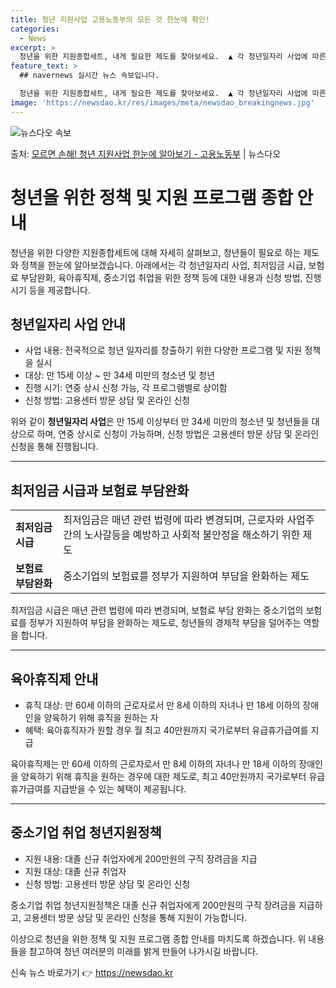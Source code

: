 ```yaml
---
title: 청년 지원사업 고용노동부의 모든 것 한눈에 확인!
categories:
  - News
excerpt: >
  청년을 위한 지원종합세트, 내게 필요한 제도를 찾아보세요.  ▲ 각 청년일자리 사업에 따른 대상 및 내용, …
feature_text: >
  ## navernews 실시간 뉴스 속보입니다.

  청년을 위한 지원종합세트, 내게 필요한 제도를 찾아보세요.  ▲ 각 청년일자리 사업에 따른 대상 및 내용, …
image: 'https://newsdao.kr/res/images/meta/newsdao_breakingnews.jpg'
---
```


![뉴스다오 속보](https://newsdao.kr/res/images/meta/newsdao_breakingnews.jpg)

<p>출처: <a href="https://newsdao.kr/3783" rel="dofollow">모르면 손해! 청년 지원사업 한눈에 알아보기 - 고용노동부</a> | 뉴스다오</p>

<h1>청년을 위한 정책 및 지원 프로그램 종합 안내</h1>

<p data-ke-size="size16">청년을 위한 다양한 지원종합세트에 대해 자세히 살펴보고, 청년들이 필요로 하는 제도와 정책을 한눈에 알아보겠습니다. 아래에서는 각 청년일자리 사업, 최저임금 시급, 보험료 부담완화, 육아휴직제, 중소기업 취업을 위한 정책 등에 대한 내용과 신청 방법, 진행 시기 등을 제공합니다.</p>

<h2 data-ke-size="size26">청년일자리 사업 안내</h2>

<ul>
    <li>사업 내용: 전국적으로 청년 일자리를 창출하기 위한 다양한 프로그램 및 지원 정책을 실시</li>
    <li>대상: 만 15세 이상 ~ 만 34세 미만의 청소년 및 청년</li>
    <li>진행 시기: 연중 상시 신청 가능, 각 프로그램별로 상이함</li>
    <li>신청 방법: 고용센터 방문 상담 및 온라인 신청</li>
</ul>

<p data-ke-size="size16">위와 같이 <b>청년일자리 사업</b>은 만 15세 이상부터 만 34세 미만의 청소년 및 청년들을 대상으로 하며, 연중 상시로 신청이 가능하며, 신청 방법은 고용센터 방문 상담 및 온라인 신청을 통해 진행됩니다.</p>

<hr>

<h2 data-ke-size="size26">최저임금 시급과 보험료 부담완화</h2>

<table>
    <tr>
        <td><b>최저임금 시급</b></td>
        <td>최저임금은 매년 관련 법령에 따라 변경되며, 근로자와 사업주 간의 노사갈등을 예방하고 사회적 불안정을 해소하기 위한 제도</td>
    </tr>
    <tr>
        <td><b>보험료 부담완화</b></td>
        <td>중소기업의 보험료를 정부가 지원하여 부담을 완화하는 제도</td>
    </tr>
</table>

<p data-ke-size="size16">최저임금 시급은 매년 관련 법령에 따라 변경되며, 보험료 부담 완화는 중소기업의 보험료를 정부가 지원하여 부담을 완화하는 제도로, 청년들의 경제적 부담을 덜어주는 역할을 합니다.</p>

<hr>

<h2 data-ke-size="size26">육아휴직제 안내</h2>

<ul>
    <li>휴직 대상: 만 60세 이하의 근로자로서 만 8세 이하의 자녀나 만 18세 이하의 장애인을 양육하기 위해 휴직을 원하는 자</li>
    <li>혜택: 육아휴직자가 원할 경우 월 최고 40만원까지 국가로부터 유급휴가급여를 지급</li>
</ul>

<p data-ke-size="size16">육아휴직제는 만 60세 이하의 근로자로서 만 8세 이하의 자녀나 만 18세 이하의 장애인을 양육하기 위해 휴직을 원하는 경우에 대한 제도로, 최고 40만원까지 국가로부터 유급휴가급여를 지급받을 수 있는 혜택이 제공됩니다.</p>

<hr>

<h2 data-ke-size="size26">중소기업 취업 청년지원정책</h2>

<ul>
    <li>지원 내용: 대졸 신규 취업자에게 200만원의 구직 장려금을 지급</li>
    <li>지원 대상: 대졸 신규 취업자</li>
    <li>신청 방법: 고용센터 방문 상담 및 온라인 신청</li>
</ul>

<p data-ke-size="size16">중소기업 취업 청년지원정책은 대졸 신규 취업자에게 200만원의 구직 장려금을 지급하고, 고용센터 방문 상담 및 온라인 신청을 통해 지원이 가능합니다.</p>

이상으로 청년을 위한 정책 및 지원 프로그램 종합 안내를 마치도록 하겠습니다. 위 내용들을 참고하여 청년 여러분의 미래를 밝게 만들어 나가시길 바랍니다. 

신속 뉴스 바로가기 👉 <a href="https://newsdao.kr" rel="dofollow">https://newsdao.kr</a>


